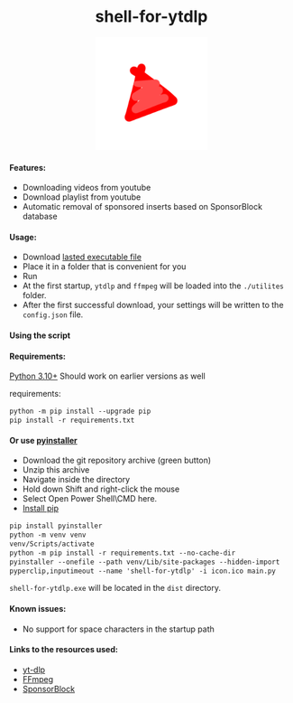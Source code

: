 <div align="center">
    <h1>shell-for-ytdlp</h1>
    <img src="https://github.com/Jawerka/shell-for-ytdlp/blob/master/icon.png?raw=true" alt="Описание изображения" width="200" height="200" />
</div>

#### Features:
- Downloading videos from youtube
- Download playlist from youtube
- Automatic removal of sponsored inserts based on SponsorBlock database

#### Usage:
- Download [lasted executable file](https://github.com/Jawerka/shell-for-ytdlp/releases/latest/download/shell-for-ytdlp.exe)
- Place it in a folder that is convenient for you
- Run
- At the first startup, ``ytdlp`` and ``ffmpeg`` will be loaded into the ``./utilites`` folder.
- After the first successful download, your settings will be written to the ``config.json`` file.

#### Using the script
#### Requirements:
[Python 3.10+](https://www.python.org/downloads/)
Should work on earlier versions as well

requirements:
```
python -m pip install --upgrade pip
pip install -r requirements.txt
```

#### Or use [pyinstaller](https://pyinstaller.org/en/stable/index.html)
- Download the git repository archive (green button)
- Unzip this archive
- Navigate inside the directory
- Hold down Shift and right-click the mouse
- Select Open Power Shell\CMD here.
- [Install pip](https://pip.pypa.io/en/stable/installation/)
```
pip install pyinstaller
python -m venv venv
venv/Scripts/activate
python -m pip install -r requirements.txt --no-cache-dir
pyinstaller --onefile --path venv/Lib/site-packages --hidden-import pyperclip,inputimeout --name 'shell-for-ytdlp' -i icon.ico main.py
```
``shell-for-ytdlp.exe`` will be located in the ``dist`` directory.

#### Known issues:
- No support for space characters in the startup path

#### Links to the resources used:
- [yt-dlp](https://github.com/yt-dlp/yt-dlp)
- [FFmpeg](https://github.com/FFmpeg/FFmpeg)
- [SponsorBlock](https://wiki.sponsor.ajay.app/)
